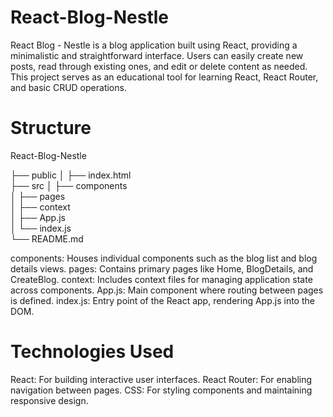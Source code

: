 # React-Blog-Nestle
React Blog - Nestle is a blog application built using React, providing a minimalistic and straightforward interface. Users can easily create new posts, read through existing ones, and edit or delete content as needed. This project serves as an educational tool for learning React, React Router, and basic CRUD operations.

# Structure

React-Blog-Nestle

├── public
│   ├── index.html          
├── src
│   ├── components          
│   ├── pages                
│   ├── context              
│   ├── App.js               
│   └── index.js            
└── README.md                

components: Houses individual components such as the blog list and blog details views.
pages: Contains primary pages like Home, BlogDetails, and CreateBlog.
context: Includes context files for managing application state across components.
App.js: Main component where routing between pages is defined.
index.js: Entry point of the React app, rendering App.js into the DOM.

# Technologies Used
  React: For building interactive user interfaces.
  React Router: For enabling navigation between pages.
  CSS: For styling components and maintaining responsive design.

